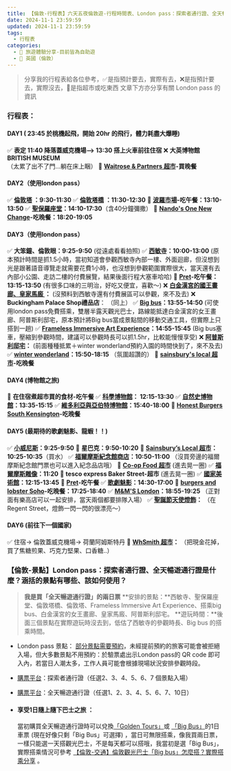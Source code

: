 ```yaml
---
title: 【倫敦-行程表】六天五夜倫敦遊-行程時間表、London pass：探索者通行證、全天暢遊通行證是什麼？涵括的景點有哪些、該如何使用？
date: 2024-11-1 23:59:59
updated: 2024-11-1 23:59:59
tags:
  - 行程表
categories: 
  - 🌴 旅遊體驗分享-目前皆為自助遊
  - 🥥 英國（倫敦） 
---
```

>分享我的行程表給各位參考，✅是指預計要去，實際有去，❌是指預計要去，實際沒去，🍜是指超市或吃東西 
>文章下方亦分享有關 London pass 的資訊
<!-- more -->
### 行程表：
#### DAY1  ( 23:45 於桃機起飛，開始 20hr 的飛行，體力耗盡大爆睡)
✅ **表定 11:40 降落蓋威克機場--> 13:30 搭上火車前往住宿**
❌ **大英博物館 BRITISH MUSEUM**  
（太累了出不了門...躺在床上睏）
🍜 **[Waitrose & Partners 超市](https://taoudjiji.github.io/blog/london/L-trans%20and%20food/L-food/?highlight=%E6%B3%A2%E7%BE%85%E5%B8%82%E5%A0%B4)-買晚餐**

#### DAY2（使用london pass）
✅ **[倫敦塔](https://taoudjiji.github.io/blog/london/L-spot/tower%20of%20london/?highlight=%E5%80%AB%E6%95%A6%E5%A1%94+%28tower+of+london%29) ：9:30-11:30**
✅ **[倫敦塔橋](https://taoudjiji.github.io/blog/london/L-spot/Tower%20Bridge/?highlight=%E5%80%AB%E6%95%A6%E5%A1%94%E6%A9%8B+%28tower+bridge) ：11:30-12:30**
🍜 **[波羅市場](https://taoudjiji.github.io/blog/london/L-trans%20and%20food/L-food/?highlight=%E6%B3%A2%E7%BE%85%E5%B8%82%E5%A0%B4)-吃午餐：13:10-13:50**
✅ **[聖保羅座堂](https://taoudjiji.github.io/blog/london/L-spot/St.%20Paul's%20Cathedral/?highlight=%E8%81%96%E4%BF%9D%E7%BE%85%E5%BA%A7%E5%A0%82+%28st.+paul%27s+cathedral%29)：14:10-17:30**（含40分鐘彌撒）
🍜 **[Nando's One New Change](https://taoudjiji.github.io/blog/london/L-trans%20and%20food/L-food/?highlight=nando%27s+one+new+change)-吃晚餐：18:20-19:05**

#### DAY3（使用london pass）
✅ **大笨鐘、倫敦眼：9:25-9:50**
(從遠處看看拍照)
✅ **[西敏寺](https://taoudjiji.github.io/blog/london/L-spot/Westminster%20Abbey/?highlight=%E8%A5%BF%E6%95%8F%E5%AF%BA+%28westminster+abbey%29)：10:00-13:00**
(原本預計時間是抓1.5小時，當初知道會參觀西敏寺內部一樓、外面迴廊，但沒想到光是跟著語音導覽走就需要花費1小時，也沒想到參觀範圍實際很大，當天還有去內部小公園、走訪二樓的付費展覽，結果後面行程大塞車哈哈)
🍜 **[Pret](https://taoudjiji.github.io/blog/london/L-trans%20and%20food/L-food/?highlight=nando%27s+one+new+change)-吃午餐：13:15-13:50**
(有很多口味的三明治，好吃又便宜，喜歡～)
❌ **[白金漢宮的國王畫廊、皇家馬廄 ](https://taoudjiji.github.io/blog/london/L-spot/The%20King's%20Gallery%E3%80%81The%20Royal%20Mews%E3%80%81Apsley%20House/?highlight=%E7%99%BD%E9%87%91%E6%BC%A2%E5%AE%AE%E7%9A%84%E5%A5%B3%E7%8E%8B%E7%95%AB%E5%BB%8A)：**
(沒預料到西敏寺還有付費展區可以參觀，來不及去)
❌ **Buckingham Palace Shop禮品店**：
（同上）
✅ **[Big bus](https://taoudjiji.github.io/blog/london/L-trans%20and%20food/L-big%20bus/?highlight=big+bus)：13:55-14:50** 
(可使用london pass免費搭乘，雙層半露天觀光巴士，路線能抵達白金漢宮的女王畫廊、阿普斯利邸宅，原本預計將Big bus當成景點間的移動交通工具，但實際上只搭到一趟)
✅ **[Frameless Immersive Art Experience](https://taoudjiji.github.io/blog/london/L-spot/Frameless%20Immersive%20Art%20Experience/?highlight=frameless+immersive+art+experience)：14:55-15:45**
(Big bus塞車，壓縮到參觀時間，建議可以參觀時長可以抓1.5hr，比較能慢慢享受)
❌ **[阿普斯利邸宅](https://taoudjiji.github.io/blog/london/L-spot/The%20King's%20Gallery%E3%80%81The%20Royal%20Mews%E3%80%81Apsley%20House/?highlight=%E7%99%BD%E9%87%91%E6%BC%A2%E5%AE%AE%E7%9A%84%E5%A5%B3%E7%8E%8B%E7%95%AB%E5%BB%8A)：**
(前面種種抵累＋winter wonderland預約入園的時間快到了，來不及去)
✅ **[winter wonderland](https://taoudjiji.github.io/blog/london/L-spot/winter%20wonderland%20%20guide%20and%20experience/?highlight=winter+wonderland)：15:50-18:15**
（氛圍超讚的）
🍜 **[sainsbury's local 超市](https://taoudjiji.github.io/blog/london/L-trans%20and%20food/L-food/?highlight=nando%27s+one+new+change)-吃晚餐**


#### DAY4 (博物館之旅)
🍜 **在住宿煮超市買的食材-吃午餐**
✅ **[科學博物館](https://taoudjiji.github.io/blog/london/L-spot/Science%20Museum/?highlight=%E7%A7%91%E5%AD%B8%E5%8D%9A%E7%89%A9%E9%A4%A8+%28science+museum%29)： 12:15-13:30**
✅ **[自然史博物館](https://taoudjiji.github.io/blog/london/L-spot/Natural%20History%20Museum/?highlight=%E8%87%AA%E7%84%B6%E5%8F%B2%E5%8D%9A%E7%89%A9%E9%A4%A8+%28natural+history+museum%29)：13:35-15:15**
✅ **[維多利亞與亞伯特博物館](https://taoudjiji.github.io/blog/london/L-spot/VA%20Museum/?highlight=%E7%B6%AD%E5%A4%9A%E5%88%A9%E4%BA%9E%E8%88%87%E4%BA%9E%E4%BC%AF%E7%89%B9%E5%8D%9A%E7%89%A9%E9%A4%A8+%28victoria+and+albert+museum%29)：15:40-18:00**
🍜 **[Honest Burgers South Kensington](https://taoudjiji.github.io/blog/london/L-trans%20and%20food/L-food/?highlight=nando%27s+one+new+change)-吃晚餐**

#### DAY5 (最期待的歌劇魅影、龍蝦！！)
✅ **[小威尼斯](https://taoudjiji.github.io/blog/london/L-spot/little%20venice/?highlight=%E5%B0%8F%E5%A8%81%E5%B0%BC%E6%96%AF+%28little+venice%29)：9:25-9:50**
🍜 **星巴克：9:50-10:20**
🍜 **[Sainsbury’s Local 超市](https://taoudjiji.github.io/blog/london/L-trans%20and%20food/L-food/?highlight=nando%27s+one+new+change)：10:25-10:35**（買水）
✅ **[福爾摩斯紀念館商店](https://taoudjiji.github.io/blog/london/L-spot/Sherlock%20Holmes%20Museum/?highlight=%E7%A6%8F%E7%88%BE%E6%91%A9%E6%96%AF%E9%9B%95%E5%83%8F)：10:50-11:00**
（沒買旁邊的福爾摩斯紀念館門票也可以進入紀念品店哦）
🍜 **[Co-op Food 超市](https://taoudjiji.github.io/blog/london/L-trans%20and%20food/L-food/?highlight=nando%27s+one+new+change)** (進去晃一圈)
✅ **[福爾摩斯雕像](https://taoudjiji.github.io/blog/london/L-spot/Sherlock%20Holmes%20Museum/?highlight=%E7%A6%8F%E7%88%BE%E6%91%A9%E6%96%AF%E9%9B%95%E5%83%8F)：11:20**
🍜 **tesco express Baker Street-超市** (進去晃一圈)
✅ **[國家美術館](https://taoudjiji.github.io/blog/london/L-spot/National%20Art%20Museum/?highlight=%E5%9C%8B%E5%AE%B6%E7%BE%8E%E8%A1%93%E9%A4%A8+%28national+art+museum%29)：12:15-13:45**
🍜 **[Pret](https://taoudjiji.github.io/blog/london/L-trans%20and%20food/L-food/?highlight=nando%27s+one+new+change)-吃午餐**
✅ **[歌劇魅影](https://taoudjiji.github.io/blog/london/L-spot/Phantom%20of%20the%20Opera/?highlight=%E6%AD%8C%E5%8A%87%E9%AD%85%E5%BD%B1+%28phantom+of+the+opera%29)：14:30-17:00**
🍜 **[burgers and lobster Soho](https://taoudjiji.github.io/blog/london/L-trans%20and%20food/L-food/?highlight=nando%27s+one+new+change)-吃晚餐：17:25-18:40**
✅ **[M&M'S London](https://taoudjiji.github.io/blog/london/L-trans%20and%20food/L-food/?highlight=nando%27s+one+new+change)：18:55-19:25**
（正對面有樂高店可以一起安排，當天兩個都要排隊入場）
✅ **[聖誕節天使燈飾](https://taoudjiji.github.io/blog/london/L-trans%20and%20food/L-food/?highlight=nando%27s+one+new+change)：**
（在Regent Street，燈飾一閃一閃的很漂亮～）

#### DAY6  (前往下一個國家)
✅ 住宿-> 倫敦蓋威克機場-> 荷蘭阿姆斯特丹
🍜 **[WhSmith 超市](https://taoudjiji.github.io/blog/london/L-trans%20and%20food/L-food/?highlight=nando%27s+one+new+change)：** 
（把現金花掉，買了焦糖煎果、巧克力堅果、口香糖..）

### 【倫敦-景點】London pass：探索者通行證、全天暢遊通行證是什麼？涵括的景點有哪些、該如何使用？</font> 
>**我是買「全天暢遊通行證」的兩日票**
>**安排的景點：**西敏寺、聖保羅座堂、倫敦塔橋、倫敦塔、Frameless Immersive Art Experience、搭乘big bus、白金漢宮的女王畫廊、皇家馬廄、阿普斯利邸宅。
>**遊玩時間：**後面三個景點在實際遊玩時沒去到，低估了西敏寺的參觀時長、Big bus 的搭乘時間。

 + London pass 景點：
[部分景點需要預約](https://londonpass.com/en/reservations)，未經提前預約的旅客可能會被拒絕入場，但大多數景點不用預約：於驗票處出示London pass的 QR code 即可入內，若當日人潮太多，工作人員可能會根據現場狀況安排參觀時段。

 + [購票平台](https://www.klook.com/zh-TW/activity/18510-explorer-pass-london/)：探索者通行證（任選2、3、4、5、6、7 個景點入場）
  + [購票平台](https://www.kkday.com/zh-tw/product/5019-london-all-inclusive-pass?cid=4029)：全天暢遊通行證（任選1、2、3、4、5、6、7、10日）

+ #### 享受1日隨上隨下巴士之旅 ：
  當初購買全天暢遊通行證時可以兌換[「Golden Tours」](  https://goldentours.com)或  [「Big Bus」](  https://bigbustours.com)的1日車票 (現在好像只剩「Big Bus」可選擇) ，當日可無限搭乘，像我買兩日票，一樣只能選一天搭觀光巴士，不是每天都可以搭哦，我當初是選「Big Bus」，實際搭乘情況可參考  [【倫敦-交通】倫敦觀光巴士「Big bus」怎麼搭？實際搭乘分享](https://taoudjiji.github.io/blog/london/L-trans%20and%20food/L-big%20bus/?highlight=big+bus) 。
